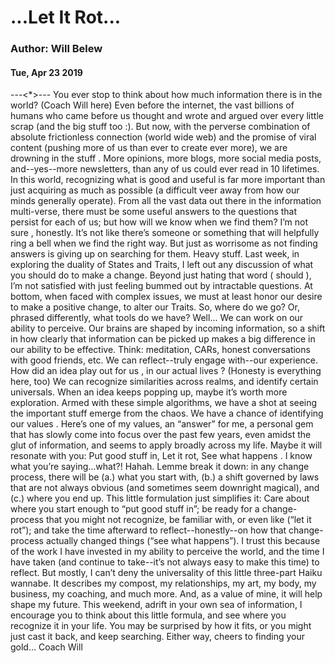 # ...Let It Rot...
### Author: Will Belew
#### Tue, Apr 23 2019
---<*>---
You ever stop to think about  how much   information there is in the world? (Coach Will here) Even before the internet, the vast billions of humans who came before us thought and wrote and argued over every little scrap (and the big stuff too :). But now, with the perverse combination of absolute frictionless connection (world wide web) and the promise of viral content (pushing more of us than ever to create ever more),  we are drowning in the stuff .  More opinions, more blogs, more social media posts, and--yes--more newsletters, than any of us could ever read in 10 lifetimes.  In this world, recognizing what is  good and useful   is far more important than just acquiring  as much as possible  (a difficult veer away from how our minds generally operate). From all the vast data out there in the information multi-verse, there must be  some  useful answers to the questions that persist for each of us; but how will we know when we find them?  I’m not sure , honestly. It’s not like there’s someone or something that will helpfully ring a bell when we find the right way. But just as worrisome as not finding answers is giving up on searching for them.  Heavy stuff.  Last week, in exploring the duality of States and Traits, I left out any discussion of what you  should  do to make a change.  Beyond just hating that word ( should ), I’m not satisfied with just feeling bummed out by intractable questions. At bottom, when faced with complex issues, we must at least honor our desire to make a positive change, to alter our Traits.  So, where do we go? Or, phrased differently, what tools do we have? Well... We can work on our ability to perceive.  Our brains are shaped by incoming information, so a shift in how clearly that information can be picked up makes a big difference in our ability to be effective. Think: meditation, CARs, honest conversations with good friends, etc. We can reflect--truly engage with--our experience.  How did an idea play out  for us , in our  actual lives ? (Honesty is everything here, too) We can recognize similarities across realms, and identify certain universals.  When an idea keeps popping up, maybe it’s worth more exploration.  Armed with these simple algorithms, we have a shot at seeing the important stuff emerge from the chaos. We have a chance of identifying our  values . Here’s one of my values, an “answer” for me, a personal gem that has slowly come into focus over the past few years, even amidst the glut of information, and seems to apply broadly across my life. Maybe it will resonate with you: Put good stuff in,  Let it rot,  See what happens . I know what you’re saying...what?! Hahah.  Lemme break it down: in  any  change process, there will be (a.) what you start with, (b.) a shift governed by laws that are not always obvious (and sometimes seem downright magical), and (c.) where you end up.  This little formulation just simplifies it: Care about where you start enough to “put good stuff in”; be ready for a change-process that you might not recognize, be familiar with, or even like (“let it rot”); and take the time afterward to reflect--honestly--on how that change-process actually changed things (“see what happens”).  I trust this because of the work I have invested in my ability to perceive the world, and the time I have taken (and continue to take--it’s not always easy to make this time) to reflect. But mostly, I can’t deny the universality of this little three-part Haiku wannabe. It describes my compost, my relationships, my art, my body, my business, my coaching, and much more. And, as a value of mine, it will help shape my future.  This weekend, adrift in your own sea of information, I encourage you to think about this little formula, and see where you recognize it in your life. You may be surprised by how it fits, or you might just cast it back, and keep searching.  Either way, cheers to finding  your  gold… Coach Will
                        